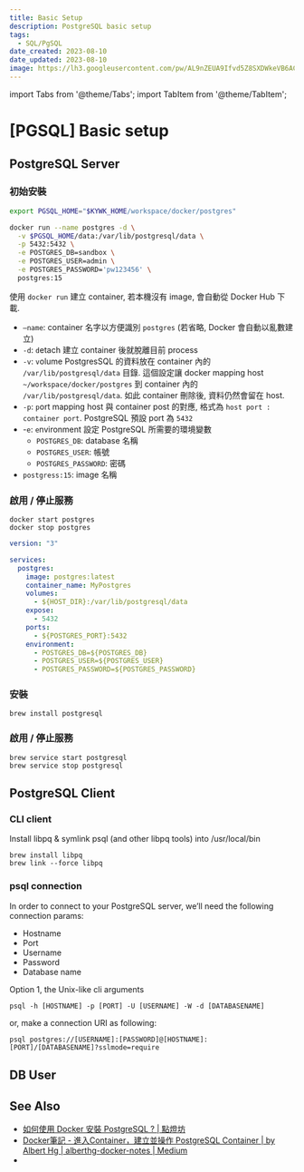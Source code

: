 ```yaml
---
title: Basic Setup
description: PostgreSQL basic setup
tags:
  - SQL/PgSQL
date_created: 2023-08-10
date_updated: 2023-08-10
image: https://lh3.googleusercontent.com/pw/AL9nZEUA9Ifvd5Z8SXDWkeVB6AC4MPGwnXaL6kBXNPoXwOQQ2jOcZ1Jw_0p8TKK8C3ZX0e67_FOY15eDrm7aaXSQJcKtoUzC80SAQEHsaBy6qS2AqNNs5VUFNXBKm439y_1wkvmDl-PnL8ReojnIumNlEvOXBg=w800-no?authuser=0
---
```


import Tabs from '@theme/Tabs';
import TabItem from '@theme/TabItem';

[PGSQL] Basic setup
===================


PostgreSQL Server
-----------------

<Tabs groupId="target-os">
  <TabItem value="docker" label="docker run" default>

### 初始安裝

```bash title="init.sh"
export PGSQL_HOME="$KYWK_HOME/workspace/docker/postgres"

docker run --name postgres -d \
  -v $PGSQL_HOME/data:/var/lib/postgresql/data \
  -p 5432:5432 \
  -e POSTGRES_DB=sandbox \
  -e POSTGRES_USER=admin \
  -e POSTGRES_PASSWORD='pw123456' \
  postgres:15
```

使用 `docker run` 建立 container, 若本機沒有 image, 會自動從 Docker Hub 下載.
- `—name`: container 名字以方便識別 `postgres` (若省略, Docker 會自動以亂數建立)
- `-d`: `d`etach 建立 container 後就脫離目前 process
- `-v`:  `v`olume PostgresSQL 的資料放在 container 內的 `/var/lib/postgresql/data` 目錄. 
  這個設定讓 docker mapping host `~/workspace/docker/postgres` 到 container 內的 `/var/lib/postgresql/data`. 
  如此 container 刪除後, 資料仍然會留在 host.
- `-p`: `p`ort mapping host 與 container post 的對應, 格式為 `host port : container port`.
  PostgreSQL 預設 port 為 `5432`
- -`e`: `e`nvironment 設定 PostgreSQL 所需要的環境變數
  - `POSTGRES_DB`: database 名稱
  - `POSTGRES_USER`: 帳號
  - `POSTGRES_PASSWORD`: 密碼
- `postgress:15`: image 名稱

### 啟用 / 停止服務

```shell
docker start postgres 
docker stop postgres
```

  </TabItem>
  <TabItem value="docker-compose" label="Docker-Compose">

```yaml title="Docker-compose.yml"
version: "3"

services:
  postgres:
    image: postgres:latest
    container_name: MyPostgres
    volumes:
      - ${HOST_DIR}:/var/lib/postgresql/data
    expose:
      - 5432
    ports:
      - ${POSTGRES_PORT}:5432
    environment:
      - POSTGRES_DB=${POSTGRES_DB}
      - POSTGRES_USER=${POSTGRES_USER}
      - POSTGRES_PASSWORD=${POSTGRES_PASSWORD}
```

  </TabItem>
  <TabItem value="macos" label="MacOS">

### 安裝

```
brew install postgresql
```

### 啟用 / 停止服務

```
brew service start postgresql
brew service stop postgresql
```

  </TabItem>
</Tabs>


PostgreSQL Client
-----------------

### CLI client 

<Tabs groupId="target-os">
  <TabItem value="docker" label="docker exec" default>

  </TabItem>
  <TabItem value="homebrew" label="Homebrew">

Install libpq & symlink psql (and other libpq tools) into /usr/local/bin

```shell
brew install libpq
brew link --force libpq
```

  </TabItem>
</Tabs>

### psql connection 

In order to connect to your PostgreSQL server, we’ll need the following connection params:
- Hostname
- Port
- Username
- Password
- Database name

Option 1, the Unix-like cli arguments

```shell
psql -h [HOSTNAME] -p [PORT] -U [USERNAME] -W -d [DATABASENAME]
```

or, make a connection URI as following:
```shell
psql postgres://[USERNAME]:[PASSWORD]@[HOSTNAME]:[PORT]/[DATABASENAME]?sslmode=require
```


DB User
-------




See Also
--------

- [如何使用 Docker 安裝 PostgreSQL ? | 點燈坊](https://old-oomusou.goodjack.tw/docker/postgres/)
- [Docker筆記 - 進入Container，建立並操作 PostgreSQL Container | by Albert Hg | alberthg-docker-notes | Medium](https://medium.com/alberthg-docker-notes/d221ba39aaec)
- 

